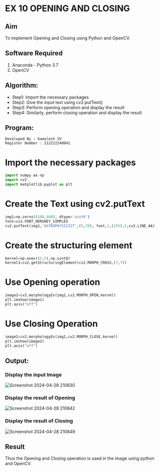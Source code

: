 # EX 10 OPENING AND CLOSING
## Aim
To implement Opening and Closing using Python and OpenCV.
## Software Required
1. Anaconda - Python 3.7
2. OpenCV
## Algorithm:
- Step1: Import the necessary packages
- Step2: Give the input text using cv2.putText()
- Step3: Perform opening operation and display the result
- Step4: Similarly, perform closing operation and display the result
## Program:
```
Developed By : Kamalesh SV
Register Number : 212222240041
``` 
# Import the necessary packages
```python
import numpy as np
import cv2
import matplotlib.pyplot as plt
```
# Create the Text using cv2.putText
```python
img1=np.zeros((100,400), dtype='uint8')
font=cv2.FONT_HERSHEY_SIMPLEX
cv2.putText(img1,'ASTROPHYSICIST',(5,70), font,2,(255),5,cv2.LINE_AA)
```
# Create the structuring element
```python
kernel=np.ones((5,5),np.uint8)
kernel1=cv2.getStructuringElement(cv2.MORPH_CROSS,(7,7))
```
# Use Opening operation
```python
image1=cv2.morphologyEx(img1,cv2.MORPH_OPEN,kernel)
plt.imshow(image1)
plt.axis("off")
```
# Use Closing Operation
```python
image2=cv2.morphologyEx(img1,cv2.MORPH_CLOSE,kernel)
plt.imshow(image2)
plt.axis("off")
```
## Output:
### Display the input Image
![Screenshot 2024-04-28 210830](https://github.com/AbishekAnand15/OPENING--AND-CLOSING/assets/118706942/bd1fcc39-a81b-4157-ba3c-d32587844c84)
### Display the result of Opening
![Screenshot 2024-04-28 210842](https://github.com/AbishekAnand15/OPENING--AND-CLOSING/assets/118706942/f235cd1b-a05b-4f5e-b629-f9968f3ff97d)
### Display the result of Closing
![Screenshot 2024-04-28 210849](https://github.com/AbishekAnand15/OPENING--AND-CLOSING/assets/118706942/7915dd60-a8aa-49c9-8039-14131c30a89e)
## Result
Thus the Opening and Closing operation is used in the image using python and OpenCV.
